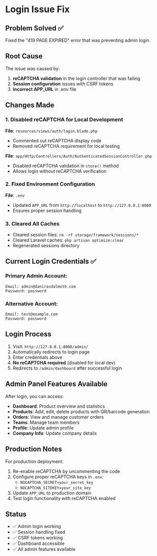 # Login Issue Fix

## Problem Solved ✅
Fixed the "419 PAGE EXPIRED" error that was preventing admin login.

## Root Cause
The issue was caused by:
1. **reCAPTCHA validation** in the login controller that was failing
2. **Session configuration** issues with CSRF tokens
3. **Incorrect APP_URL** in .env file

## Changes Made

### 1. Disabled reCAPTCHA for Local Development
**File**: `resources/views/auth/login.blade.php`
- Commented out reCAPTCHA display code
- Removed reCAPTCHA requirement for local testing

**File**: `app/Http/Controllers/Auth/AuthenticatedSessionController.php`
- Disabled reCAPTCHA validation in `store()` method
- Allows login without reCAPTCHA verification

### 2. Fixed Environment Configuration
**File**: `.env`
- Updated `APP_URL` from `http://localhost` to `http://127.0.0.1:8000`
- Ensures proper session handling

### 3. Cleared All Caches
- Cleared session files: `rm -rf storage/framework/sessions/*`
- Cleared Laravel caches: `php artisan optimize:clear`
- Regenerated sessions directory

## Current Login Credentials ✅

### **Primary Admin Account:**
```
Email: admin@danirasdalmoth.com
Password: password
```

### **Alternative Account:**
```
Email: test@example.com
Password: password
```

## Login Process
1. Visit: `http://127.0.0.1:8000/admin/`
2. Automatically redirects to login page
3. Enter credentials above
4. **No reCAPTCHA required** (disabled for local dev)
5. Redirects to `/admin/dashboard` after successful login

## Admin Panel Features Available
After login, you can access:
- **Dashboard**: Product overview and statistics
- **Products**: Add, edit, delete products with QR/barcode generation
- **Orders**: View and manage customer orders  
- **Teams**: Manage team members
- **Profile**: Update admin profile
- **Company Info**: Update company details

## Production Notes
For production deployment:
1. Re-enable reCAPTCHA by uncommenting the code
2. Configure proper reCAPTCHA keys in `.env`:
   - `NOCAPTCHA_SECRET=your_secret_key`
   - `NOCAPTCHA_SITEKEY=your_site_key`
3. Update `APP_URL` to production domain
4. Test login functionality with reCAPTCHA enabled

## Status
- ✅ Admin login working
- ✅ Session handling fixed
- ✅ CSRF tokens working
- ✅ Dashboard accessible
- ✅ All admin features available